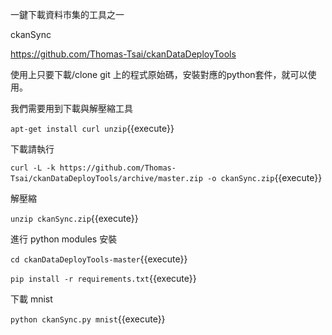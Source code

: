 一鍵下載資料市集的工具之一

ckanSync

https://github.com/Thomas-Tsai/ckanDataDeployTools

使用上只要下載/clone git 上的程式原始碼，安裝對應的python套件，就可以使用。

我們需要用到下載與解壓縮工具

`apt-get install curl unzip`{{execute}}

下載請執行

`curl -L -k https://github.com/Thomas-Tsai/ckanDataDeployTools/archive/master.zip -o ckanSync.zip`{{execute}}

解壓縮

`unzip ckanSync.zip`{{execute}}

進行 python modules 安裝

`cd ckanDataDeployTools-master`{{execute}}

`pip install -r requirements.txt`{{execute}}

下載 mnist

`python ckanSync.py mnist`{{execute}}
